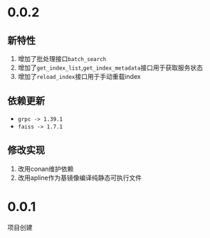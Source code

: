 # 0.0.2

## 新特性

1. 增加了批处理接口`batch_search`
2. 增加了`get_index_list`,`get_index_metadata`接口用于获取服务状态
3. 增加了`reload_index`接口用于手动重载index

## 依赖更新

+ `grpc -> 1.39.1`
+ `faiss -> 1.7.1`

## 修改实现

1. 改用conan维护依赖
2. 改用apline作为基镜像编译纯静态可执行文件

# 0.0.1

项目创建
